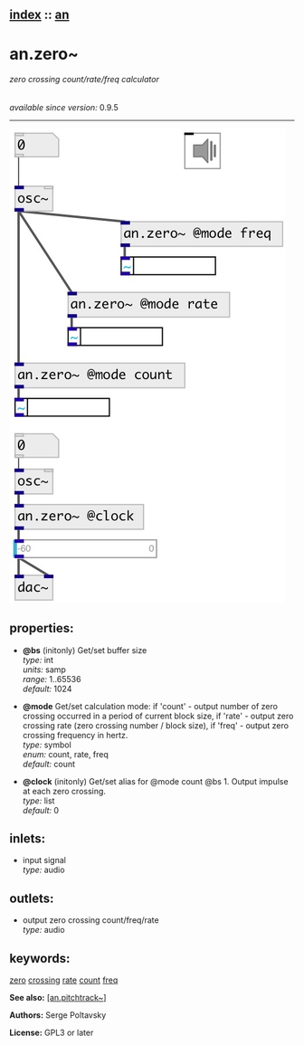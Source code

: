 [index](index.html) :: [an](category_an.html)
---

# an.zero~

###### zero crossing count/rate/freq calculator

*available since version:* 0.9.5

---




[![example](../examples/img/an.zero~.jpg)](../examples/pd/an.zero~.pd)







## properties:

* **@bs** (initonly)
Get/set buffer size<br>
_type:_ int<br>
_units:_ samp<br>
_range:_ 1..65536<br>
_default:_ 1024<br>

* **@mode** 
Get/set calculation mode: if &#39;count&#39; - output number of zero crossing occurred in a
period of current block size, if &#39;rate&#39; - output zero crossing rate (zero
crossing number / block size), if &#39;freq&#39; - output zero crossing frequency in
hertz.<br>
_type:_ symbol<br>
_enum:_ count, rate, freq<br>
_default:_ count<br>

* **@clock** (initonly)
Get/set alias for @mode count @bs 1. Output impulse at each zero crossing.<br>
_type:_ list<br>
_default:_ 0<br>



## inlets:

* input signal<br>
_type:_ audio



## outlets:

* output zero crossing count/freq/rate<br>
_type:_ audio



## keywords:

[zero](keywords/zero.html)
[crossing](keywords/crossing.html)
[rate](keywords/rate.html)
[count](keywords/count.html)
[freq](keywords/freq.html)



**See also:**
[\[an.pitchtrack~\]](an.pitchtrack~.html)




**Authors:** Serge Poltavsky




**License:** GPL3 or later





